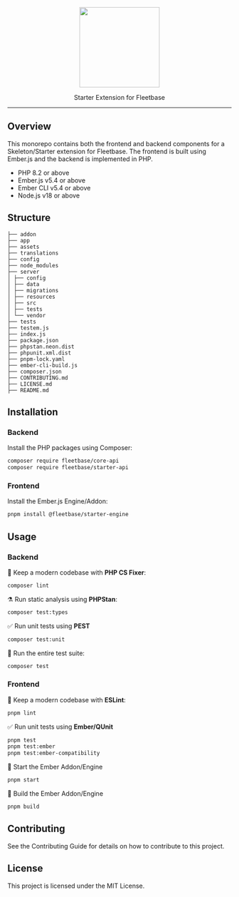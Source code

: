 <p align="center">
    <p align="center">
        <img src="https://github.com/user-attachments/assets/afac09ee-1fbf-423b-b2a6-7f05a06b12b2" width="180" height="180" />
    </p>
    <p align="center">
        Starter Extension for Fleetbase
    </p>
</p>

---

## Overview

This monorepo contains both the frontend and backend components for a Skeleton/Starter extension for Fleetbase. The frontend is built using Ember.js and the backend is implemented in PHP.

* PHP 8.2 or above
* Ember.js v5.4 or above
* Ember CLI v5.4 or above
* Node.js v18 or above

## Structure

```
├── addon
├── app
├── assets
├── translations
├── config
├── node_modules
├── server
│ ├── config
│ ├── data
│ ├── migrations
│ ├── resources
│ ├── src
│ ├── tests
│ └── vendor
├── tests
├── testem.js
├── index.js
├── package.json
├── phpstan.neon.dist
├── phpunit.xml.dist
├── pnpm-lock.yaml
├── ember-cli-build.js
├── composer.json
├── CONTRIBUTING.md
├── LICENSE.md
├── README.md
```

## Installation

### Backend

Install the PHP packages using Composer:

```bash
composer require fleetbase/core-api
composer require fleetbase/starter-api
```
### Frontend

Install the Ember.js Engine/Addon:

```bash
pnpm install @fleetbase/starter-engine
```

## Usage

### Backend

🧹 Keep a modern codebase with **PHP CS Fixer**:
```bash
composer lint
```

⚗️ Run static analysis using **PHPStan**:
```bash
composer test:types
```

✅ Run unit tests using **PEST**
```bash
composer test:unit
```

🚀 Run the entire test suite:
```bash
composer test
```

### Frontend

🧹 Keep a modern codebase with **ESLint**:
```bash
pnpm lint
```

✅ Run unit tests using **Ember/QUnit**
```bash
pnpm test
pnpm test:ember
pnpm test:ember-compatibility
```

🚀 Start the Ember Addon/Engine
```bash
pnpm start
```

🔨 Build the Ember Addon/Engine
```bash
pnpm build
```

## Contributing
See the Contributing Guide for details on how to contribute to this project.

## License
This project is licensed under the MIT License.